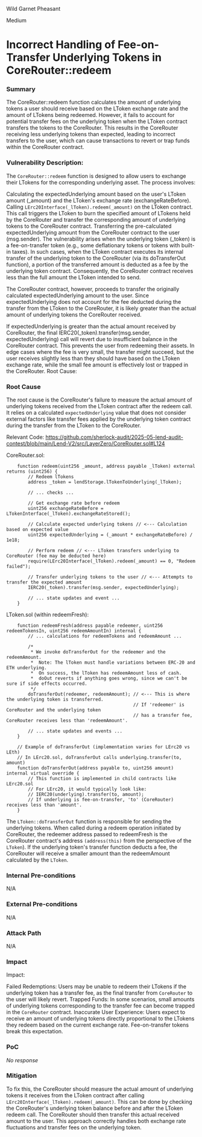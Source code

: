 Wild Garnet Pheasant

Medium

# Incorrect Handling of Fee-on-Transfer Underlying Tokens in CoreRouter::redeem

### Summary


The CoreRouter::redeem function calculates the amount of underlying tokens a user should receive based on the LToken exchange rate and the amount of LTokens being redeemed. However, it fails to account for potential transfer fees on the underlying token when the LToken contract transfers the tokens to the CoreRouter. This results in the CoreRouter receiving less underlying tokens than expected, leading to incorrect transfers to the user, which can cause transactions to revert or trap funds within the CoreRouter contract.

### Vulnerability Description:

The `CoreRouter::redeem` function is designed to allow users to exchange their LTokens for the corresponding underlying asset. The process involves:

Calculating the expectedUnderlying amount based on the user's LToken amount (_amount) and the LToken's exchange rate (exchangeRateBefore).
Calling `LErc20Interface(_lToken).redeem(_amount)` on the LToken contract. This call triggers the LToken to burn the specified amount of LTokens held by the CoreRouter and transfer the corresponding amount of underlying tokens to the CoreRouter contract.
Transferring the pre-calculated expectedUnderlying amount from the CoreRouter contract to the user (msg.sender).
The vulnerability arises when the underlying token (_token) is a fee-on-transfer token (e.g., some deflationary tokens or tokens with built-in taxes). In such cases, when the LToken contract executes its internal transfer of the underlying token to the CoreRouter (via its doTransferOut function), a portion of the transferred amount is deducted as a fee by the underlying token contract. Consequently, the CoreRouter contract receives less than the full amount the LToken intended to send.

The CoreRouter contract, however, proceeds to transfer the originally calculated expectedUnderlying amount to the user. Since expectedUnderlying does not account for the fee deducted during the transfer from the LToken to the CoreRouter, it is likely greater than the actual amount of underlying tokens the CoreRouter received.

If expectedUnderlying is greater than the actual amount received by CoreRouter, the final IERC20(_token).transfer(msg.sender, expectedUnderlying) call will revert due to insufficient balance in the CoreRouter contract. This prevents the user from redeeming their assets.
In edge cases where the fee is very small, the transfer might succeed, but the user receives slightly less than they should have based on the LToken exchange rate, while the small fee amount is effectively lost or trapped in the CoreRouter.
Root Cause:


### Root Cause


The root cause is the CoreRouter's failure to measure the actual amount of underlying tokens received from the LToken contract after the redeem call. It relies on a calculated `expectedUnderlying` value that does not consider external factors like transfer fees applied by the underlying token contract during the transfer from the LToken to the CoreRouter.

Relevant Code: https://github.com/sherlock-audit/2025-05-lend-audit-contest/blob/main/Lend-V2/src/LayerZero/CoreRouter.sol#L124

CoreRouter.sol:

```solidity
    function redeem(uint256 _amount, address payable _lToken) external returns (uint256) {
        // Redeem lTokens
        address _token = lendStorage.lTokenToUnderlying(_lToken);

        // ... checks ...

        // Get exchange rate before redeem
        uint256 exchangeRateBefore = LTokenInterface(_lToken).exchangeRateStored();

        // Calculate expected underlying tokens // <--- Calculation based on expected value
        uint256 expectedUnderlying = (_amount * exchangeRateBefore) / 1e18;

        // Perform redeem // <--- LToken transfers underlying to CoreRouter (fee may be deducted here)
        require(LErc20Interface(_lToken).redeem(_amount) == 0, "Redeem failed");

        // Transfer underlying tokens to the user // <--- Attempts to transfer the expected amount
        IERC20(_token).transfer(msg.sender, expectedUnderlying);

        // ... state updates and event ...
    }
```
LToken.sol (within redeemFresh):

```solidity
    function redeemFresh(address payable redeemer, uint256 redeemTokensIn, uint256 redeemAmountIn) internal {
        // ... calculations for redeemTokens and redeemAmount ...

        /*
         * We invoke doTransferOut for the redeemer and the redeemAmount.
         *  Note: The lToken must handle variations between ERC-20 and ETH underlying.
         *  On success, the lToken has redeemAmount less of cash.
         *  doOut reverts if anything goes wrong, since we can't be sure if side effects occurred.
         */
        doTransferOut(redeemer, redeemAmount); // <--- This is where the underlying token is transferred.
                                               // If 'redeemer' is CoreRouter and the underlying token
                                               // has a transfer fee, CoreRouter receives less than 'redeemAmount'.

        // ... state updates and events ...
    }

    // Example of doTransferOut (implementation varies for LErc20 vs LEth)
    // In LErc20.sol, doTransferOut calls underlying.transfer(to, amount)
    function doTransferOut(address payable to, uint256 amount) internal virtual override {
        // This function is implemented in child contracts like LErc20.sol
        // For LErc20, it would typically look like:
        // IERC20(underlying).transfer(to, amount);
        // If underlying is fee-on-transfer, 'to' (CoreRouter) receives less than 'amount'.
    }
```
The `LToken::doTransferOut` function is responsible for sending the underlying tokens. When called during a redeem operation initiated by CoreRouter, the redeemer address passed to redeemFresh is the CoreRouter contract's address `(address(this)` from the perspective of the `LToken`). If the underlying token's transfer function deducts a fee, the CoreRouter will receive a smaller amount than the redeemAmount calculated by the `LToken`.



### Internal Pre-conditions

N/A

### External Pre-conditions

N/A

### Attack Path

N/A

### Impact

Impact:

Failed Redemptions: Users may be unable to redeem their LTokens if the underlying token has a transfer fee, as the final transfer from `CoreRouter` to the user will likely revert.
Trapped Funds: In some scenarios, small amounts of underlying tokens corresponding to the transfer fee can become trapped in the `CoreRouter` contract.
Inaccurate User Experience: Users expect to receive an amount of underlying tokens directly proportional to the LTokens they redeem based on the current exchange rate. Fee-on-transfer tokens break this expectation.


### PoC

_No response_

### Mitigation

To fix this, the CoreRouter should measure the actual amount of underlying tokens it receives from the LToken contract after calling `LErc20Interface(_lToken).redeem(_amount)`. This can be done by checking the CoreRouter's underlying token balance before and after the LToken redeem call. The CoreRouter should then transfer this actual received amount to the user. This approach correctly handles both exchange rate fluctuations and transfer fees on the underlying token.